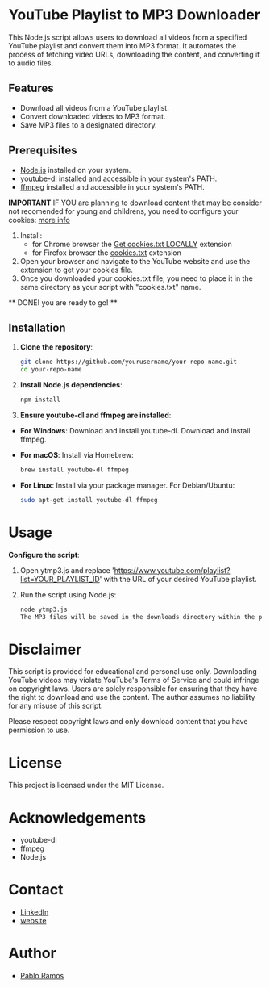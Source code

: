 # YouTube Playlist to MP3 Downloader

This Node.js script allows users to download all videos from a specified YouTube playlist and convert them into MP3 format. It automates the process of fetching video URLs, downloading the content, and converting it to audio files.

## Features

- Download all videos from a YouTube playlist.
- Convert downloaded videos to MP3 format.
- Save MP3 files to a designated directory.

## Prerequisites

- [Node.js](https://nodejs.org/) installed on your system.
- [youtube-dl](https://github.com/ytdl-org/youtube-dl) installed and accessible in your system's PATH.
- [ffmpeg](https://ffmpeg.org/download.html) installed and accessible in your system's PATH.

**IMPORTANT**
IF YOU are planning to download content that may be consider not recomended for young and childrens, you need to configure your cookies:
[more info](https://github.com/yt-dlp/yt-dlp/wiki/FAQ#how-do-i-pass-cookies-to-yt-dlp)

1. Install:
    - for Chrome browser the [Get cookies.txt LOCALLY](https://chromewebstore.google.com/detail/get-cookiestxt-locally/cclelndahbckbenkjhflpdbgdldlbecc) extension
    - for Firefox browser the [cookies.txt](https://addons.mozilla.org/en-US/firefox/addon/cookies-txt/) extension
2. Open your browser and navigate to the YouTube website and use the extension to get your cookies file.
3. Once you downloaded your cookies.txt file, you need to place it in the same directory as your script with "cookies.txt" name.

** DONE! you are ready to go! **

## Installation

1. **Clone the repository**:

   ```bash
   git clone https://github.com/yourusername/your-repo-name.git
   cd your-repo-name

2. **Install Node.js dependencies**:

    ```bash
    npm install

3. **Ensure youtube-dl and ffmpeg are installed**:

- **For Windows**:
Download and install youtube-dl.
Download and install ffmpeg.

- **For macOS**:
Install via Homebrew:
    ```bash
    brew install youtube-dl ffmpeg

- **For Linux**:
    Install via your package manager. For Debian/Ubuntu:
    ```bash
    sudo apt-get install youtube-dl ffmpeg

# Usage
**Configure the script**:

1. Open ytmp3.js and replace 'https://www.youtube.com/playlist?list=YOUR_PLAYLIST_ID' with the URL of your desired YouTube playlist.

2. Run the script using Node.js:
    ```bash
    node ytmp3.js
    The MP3 files will be saved in the downloads directory within the project folder.

# Disclaimer
This script is provided for educational and personal use only. Downloading YouTube videos may violate YouTube's Terms of Service and could infringe on copyright laws. Users are solely responsible for ensuring that they have the right to download and use the content. The author assumes no liability for any misuse of this script.

Please respect copyright laws and only download content that you have permission to use.

# License
This project is licensed under the MIT License.

# Acknowledgements
- youtube-dl 
- ffmpeg
- Node.js

# Contact
- [LinkedIn](https://www.linkedin.com/in/pabloramos07/)
- [website](https://www.pabloramos.uy)

# Author
- [Pablo Ramos](https://www.pabloramos.uy)
